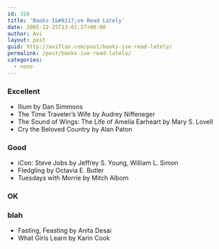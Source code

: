 ```yaml
---
id: 316
title: 'Books I&#8217;ve Read Lately'
date: 2005-12-25T13:01:27+00:00
author: Avi
layout: post
guid: http://aviflax.com/post/books-ive-read-lately/
permalink: /post/books-ive-read-lately/
categories:
  - none
---
```

### Excellent

  * Ilium by Dan Simmons
  * The Time Traveler’s Wife by Audrey Niffeneger
  * The Sound of Wings: The Life of Amelia Earheart by Mary S. Lovell
  * Cry the Beloved Country by Alan Paton

### Good

  * iCon: Steve Jobs by Jeffrey S. Young, William L. Simon
  * Fledgling by Octavia E. Butler
  * Tuesdays with Morrie by Mitch Albom

### OK



### blah

  * Fasting, Feasting by Anita Desai
  * What Girls Learn by Karin Cook